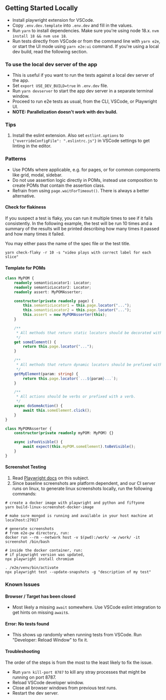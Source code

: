 ## Getting Started Locally

-   Install playwright extension for VSCode.
-   Copy `.env.dev.template` into `.env.dev` and fill in the values.
-   Run `yarn` to install dependencies. Make sure you're using node 18.x.
    `nvm install 18 && nvm use 18`.
-   Run tests directly from VSCode or from the command line with `yarn e2e`, or
    start the UI mode using `yarn e2e:ui` command. If you're using a local dev
    build, read the following section.

### To use the local dev server of the app

-   This is useful if you want to run the tests against a local dev server of
    the app.
-   Set `export USE_DEV_BUILD=true` in `.env.dev` file.
-   Run `yarn devserver` to start the app dev server in a separate terminal
    window.
-   Proceed to run e2e tests as usual, from the CLI, VSCode, or Playwright UI.
-   **NOTE: Parallelization doesn't work with dev build.**

### Tips

1. Install the eslint extension. Also set `estlint.options` to
   `{"overrideConfigFile": ".eslintrc.js"}` in VSCode settings to get linting
   in the editor.

### Patterns

-   Use POMs where applicable, e.g. for pages, or for common components like
    grid, modal, sidebar.
-   Do not use assertion logic directly in POMs, instead use composition to
    create POMs that contain the assertion class.
-   Refrain from using `page.waitForTimeout()`. There is always a better
    alternative.

#### Check for flakiness

If you suspect a test is flaky, you can run it multiple times to see if it
fails consistently. In the following example, the test will be run 10 times and
a summary of the results will be printed describing how many times it passed
and how many times it failed.

You may either pass the name of the spec file or the test title.

```
yarn check-flaky -r 10 -s "video plays with correct label for each slice"
```

#### Template for POMs

```typescript
class MyPOM {
    readonly semanticLocator1: Locator;
    readonly semanticLocator2: Locator;
    readonly assert: MyPOMAsserter;

    constructor(private readonly page) {
        this.semanticLocator1 = this.page.locator("...");
        this.semanticLocator2 = this.page.locator("...");
        this.assert = new MyPOMAsserter(this);
    }

    /**
     * All methods that return static locators should be decorated with `get`.
     */
    get someElement() {
        return this.page.locator("...");
    }

    /**
     * All methods that return dynamic locators should be prefixed with `get`.
     */
    getMyElement(param: string) {
        return this.page.locator(`...${param}...`);
    }

    /**
     * All actions should be verbs or prefixed with a verb.
     */
    async doSomeAction() {
        await this.someElement.click();
    }
}

class MyPOMAsserter {
    constructor(private readonly myPOM: MyPOM) {}

    async isFooVisible() {
        await expect(this.myPOM.someElement).toBeVisible();
    }
}
```

#### Screenshot Testing

1. Read [Playwright docs](https://playwright.dev/docs/test-snapshots) on this
   subject.
2. Since baseline screenshots are platform dependent, and our CI server runs on
   linux, to generate linux screenshots locally, run the following commands:

```
# create a docker image with playwright and python and fiftyone
yarn build-linux-screenshot-docker-image

# make sure mongod is running and available in your host machine at localhost:27017

# generate screenshots
# from e2e-pw directory, run:
docker run --rm --network host -v $(pwd):/work/ -w /work/ -it screenshot /bin/bash

# inside the docker container, run:
# if playwright version was updated,
npx playwright install chromium

. /e2e/venv/bin/activate
npx playwright test --update-snapshots -g "description of my test"
```

### Known Issues

#### Browser / Target has been closed

-   Most likely a missing `await` somewhere. Use VSCode eslint integration to
    get hints on missing `await`s.

#### Error: No tests found

-   This shows up randomly when running tests from VSCode. Run "Developer:
    Reload Window" to fix it.

#### Troubleshooting

The order of the steps is from the most to the least likely to fix the issue.

-   Run `yarn kill-port 8787` to kill any stray processes that might be running
    on port 8787.
-   Reload VSCode developer window.
-   Close all browser windows from previous test runs.
-   Restart the dev server.
